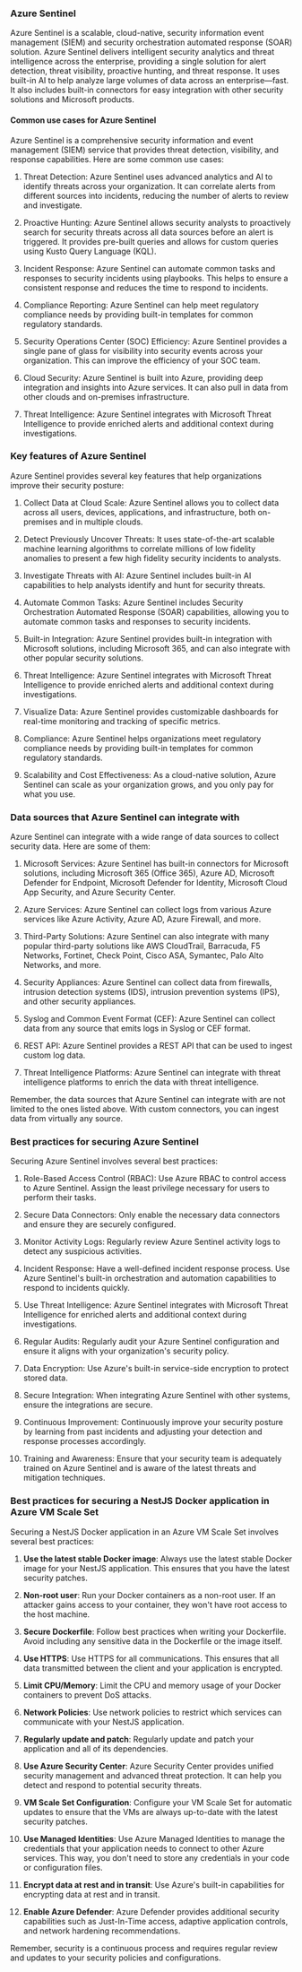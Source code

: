 ### Azure Sentinel

Azure Sentinel is a scalable, cloud-native, security information event management (SIEM) and security orchestration automated response (SOAR) solution. Azure Sentinel delivers intelligent security analytics and threat intelligence across the enterprise, providing a single solution for alert detection, threat visibility, proactive hunting, and threat response. It uses built-in AI to help analyze large volumes of data across an enterprise—fast. It also includes built-in connectors for easy integration with other security solutions and Microsoft products.

#### Common use cases for Azure Sentinel

Azure Sentinel is a comprehensive security information and event management (SIEM) service that provides threat detection, visibility, and response capabilities. Here are some common use cases:

1. Threat Detection: Azure Sentinel uses advanced analytics and AI to identify threats across your organization. It can correlate alerts from different sources into incidents, reducing the number of alerts to review and investigate.

2. Proactive Hunting: Azure Sentinel allows security analysts to proactively search for security threats across all data sources before an alert is triggered. It provides pre-built queries and allows for custom queries using Kusto Query Language (KQL).

3. Incident Response: Azure Sentinel can automate common tasks and responses to security incidents using playbooks. This helps to ensure a consistent response and reduces the time to respond to incidents.

4. Compliance Reporting: Azure Sentinel can help meet regulatory compliance needs by providing built-in templates for common regulatory standards.

5. Security Operations Center (SOC) Efficiency: Azure Sentinel provides a single pane of glass for visibility into security events across your organization. This can improve the efficiency of your SOC team.

6. Cloud Security: Azure Sentinel is built into Azure, providing deep integration and insights into Azure services. It can also pull in data from other clouds and on-premises infrastructure.

7. Threat Intelligence: Azure Sentinel integrates with Microsoft Threat Intelligence to provide enriched alerts and additional context during investigations.


### Key features of Azure Sentinel

Azure Sentinel provides several key features that help organizations improve their security posture:

1. Collect Data at Cloud Scale: Azure Sentinel allows you to collect data across all users, devices, applications, and infrastructure, both on-premises and in multiple clouds.

2. Detect Previously Uncover Threats: It uses state-of-the-art scalable machine learning algorithms to correlate millions of low fidelity anomalies to present a few high fidelity security incidents to analysts.

3. Investigate Threats with AI: Azure Sentinel includes built-in AI capabilities to help analysts identify and hunt for security threats.

4. Automate Common Tasks: Azure Sentinel includes Security Orchestration Automated Response (SOAR) capabilities, allowing you to automate common tasks and responses to security incidents.

5. Built-in Integration: Azure Sentinel provides built-in integration with Microsoft solutions, including Microsoft 365, and can also integrate with other popular security solutions.

6. Threat Intelligence: Azure Sentinel integrates with Microsoft Threat Intelligence to provide enriched alerts and additional context during investigations.

7. Visualize Data: Azure Sentinel provides customizable dashboards for real-time monitoring and tracking of specific metrics.

8. Compliance: Azure Sentinel helps organizations meet regulatory compliance needs by providing built-in templates for common regulatory standards.

9. Scalability and Cost Effectiveness: As a cloud-native solution, Azure Sentinel can scale as your organization grows, and you only pay for what you use.

### Data sources that Azure Sentinel can integrate with

Azure Sentinel can integrate with a wide range of data sources to collect security data. Here are some of them:

1. Microsoft Services: Azure Sentinel has built-in connectors for Microsoft solutions, including Microsoft 365 (Office 365), Azure AD, Microsoft Defender for Endpoint, Microsoft Defender for Identity, Microsoft Cloud App Security, and Azure Security Center.

2. Azure Services: Azure Sentinel can collect logs from various Azure services like Azure Activity, Azure AD, Azure Firewall, and more.

3. Third-Party Solutions: Azure Sentinel can also integrate with many popular third-party solutions like AWS CloudTrail, Barracuda, F5 Networks, Fortinet, Check Point, Cisco ASA, Symantec, Palo Alto Networks, and more.

4. Security Appliances: Azure Sentinel can collect data from firewalls, intrusion detection systems (IDS), intrusion prevention systems (IPS), and other security appliances.

5. Syslog and Common Event Format (CEF): Azure Sentinel can collect data from any source that emits logs in Syslog or CEF format.

6. REST API: Azure Sentinel provides a REST API that can be used to ingest custom log data.

7. Threat Intelligence Platforms: Azure Sentinel can integrate with threat intelligence platforms to enrich the data with threat intelligence.

Remember, the data sources that Azure Sentinel can integrate with are not limited to the ones listed above. With custom connectors, you can ingest data from virtually any source.


### Best practices for securing Azure Sentinel

Securing Azure Sentinel involves several best practices:

1. Role-Based Access Control (RBAC): Use Azure RBAC to control access to Azure Sentinel. Assign the least privilege necessary for users to perform their tasks.

2. Secure Data Connectors: Only enable the necessary data connectors and ensure they are securely configured.

3. Monitor Activity Logs: Regularly review Azure Sentinel activity logs to detect any suspicious activities.

4. Incident Response: Have a well-defined incident response process. Use Azure Sentinel's built-in orchestration and automation capabilities to respond to incidents quickly.

5. Use Threat Intelligence: Azure Sentinel integrates with Microsoft Threat Intelligence for enriched alerts and additional context during investigations.

6. Regular Audits: Regularly audit your Azure Sentinel configuration and ensure it aligns with your organization's security policy.

7. Data Encryption: Use Azure's built-in service-side encryption to protect stored data.

8. Secure Integration: When integrating Azure Sentinel with other systems, ensure the integrations are secure.

9. Continuous Improvement: Continuously improve your security posture by learning from past incidents and adjusting your detection and response processes accordingly.

10. Training and Awareness: Ensure that your security team is adequately trained on Azure Sentinel and is aware of the latest threats and mitigation techniques.


### Best practices for securing a NestJS Docker application in Azure VM Scale Set

Securing a NestJS Docker application in an Azure VM Scale Set involves several best practices:

1. **Use the latest stable Docker image**: Always use the latest stable Docker image for your NestJS application. This ensures that you have the latest security patches.

2. **Non-root user**: Run your Docker containers as a non-root user. If an attacker gains access to your container, they won't have root access to the host machine.

3. **Secure Dockerfile**: Follow best practices when writing your Dockerfile. Avoid including any sensitive data in the Dockerfile or the image itself.

4. **Use HTTPS**: Use HTTPS for all communications. This ensures that all data transmitted between the client and your application is encrypted.

5. **Limit CPU/Memory**: Limit the CPU and memory usage of your Docker containers to prevent DoS attacks.

6. **Network Policies**: Use network policies to restrict which services can communicate with your NestJS application.

7. **Regularly update and patch**: Regularly update and patch your application and all of its dependencies.

8. **Use Azure Security Center**: Azure Security Center provides unified security management and advanced threat protection. It can help you detect and respond to potential security threats.

9. **VM Scale Set Configuration**: Configure your VM Scale Set for automatic updates to ensure that the VMs are always up-to-date with the latest security patches.

10. **Use Managed Identities**: Use Azure Managed Identities to manage the credentials that your application needs to connect to other Azure services. This way, you don't need to store any credentials in your code or configuration files.

11. **Encrypt data at rest and in transit**: Use Azure's built-in capabilities for encrypting data at rest and in transit.

12. **Enable Azure Defender**: Azure Defender provides additional security capabilities such as Just-In-Time access, adaptive application controls, and network hardening recommendations.

Remember, security is a continuous process and requires regular review and updates to your security policies and configurations.

### 
